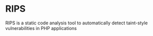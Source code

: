 # RIPS
RIPS is a static code analysis tool to automatically detect taint-style vulnerabilities in PHP applications
